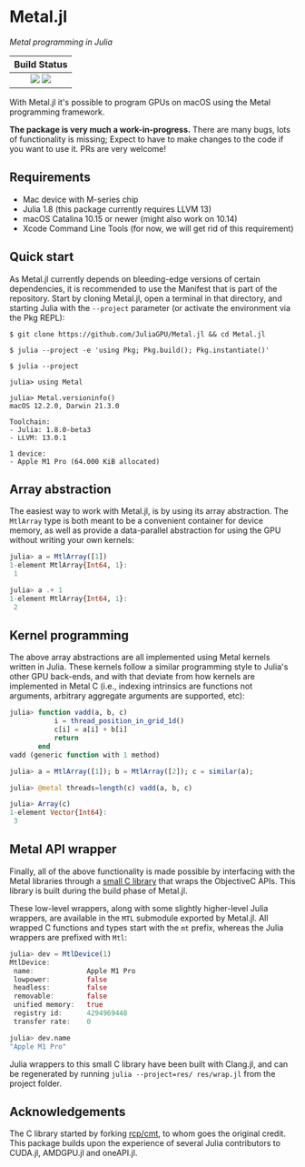 # Metal.jl

*Metal programming in Julia*

| **Build Status**                                                    |
|:-------------------------------------------------------------------:|
| [![][buildkite-img]][buildkite-url] [![][codecov-img]][codecov-url] |

[buildkite-img]: https://badge.buildkite.com/a9b335b7d5d4d7ea90b031057728de9d1e9a73d5bcd9d89655.svg?branch=main
[buildkite-url]: https://buildkite.com/julialang/metal-dot-jl

[codecov-img]: https://codecov.io/gh/JuliaGPU/Metal.jl/branch/master/graph/badge.svg
[codecov-url]: https://codecov.io/gh/JuliaGPU/Metal.jl

With Metal.jl it's possible to program GPUs on macOS using the Metal programming
framework.

**The package is very much a work-in-progress.** There are many bugs, lots of
functionality is missing; Expect to have to make changes to the code if you want
to use it. PRs are very welcome!


## Requirements

-  Mac device with M-series chip
-  Julia 1.8 (this package currently requires LLVM 13)
-  macOS Catalina 10.15 or newer (might also work on 10.14)
-  Xcode Command Line Tools (for now, we will get rid of this requirement)


## Quick start

As Metal.jl currently depends on bleeding-edge versions of certain dependencies,
it is recommended to use the Manifest that is part of the repository. Start by
cloning Metal.jl, open a terminal in that directory, and starting Julia with
the `--project` parameter (or activate the environment via the Pkg REPL):

```
$ git clone https://github.com/JuliaGPU/Metal.jl && cd Metal.jl

$ julia --project -e 'using Pkg; Pkg.build(); Pkg.instantiate()'

$ julia --project

julia> using Metal

julia> Metal.versioninfo()
macOS 12.2.0, Darwin 21.3.0

Toolchain:
- Julia: 1.8.0-beta3
- LLVM: 13.0.1

1 device:
- Apple M1 Pro (64.000 KiB allocated)
```


## Array abstraction

The easiest way to work with Metal.jl, is by using its array abstraction.
The `MtlArray` type is both meant to be a convenient container for device
memory, as well as provide a data-parallel abstraction for using the GPU
without writing your own kernels:

```julia
julia> a = MtlArray([1])
1-element MtlArray{Int64, 1}:
 1

julia> a .+ 1
1-element MtlArray{Int64, 1}:
 2
```


## Kernel programming

The above array abstractions are all implemented using Metal kernels written
in Julia. These kernels follow a similar programming style to Julia's other
GPU back-ends, and with that deviate from how kernels are implemented in Metal C
(i.e., indexing intrinsics are functions not arguments, arbitrary aggregate arguments
are supported, etc):

```julia
julia> function vadd(a, b, c)
           i = thread_position_in_grid_1d()
           c[i] = a[i] + b[i]
           return
       end
vadd (generic function with 1 method)

julia> a = MtlArray([1]); b = MtlArray([2]); c = similar(a);

julia> @metal threads=length(c) vadd(a, b, c)

julia> Array(c)
1-element Vector{Int64}:
 3
```


## Metal API wrapper

Finally, all of the above functionality is made possible by interfacing with
the Metal libraries through a [small C library](https://github.com/JuliaGPU/cmt)
that wraps the ObjectiveC APIs. This library is built during the build phase of Metal.jl.

These low-level wrappers, along with some slightly higher-level Julia wrappers,
are available in the `MTL` submodule exported by Metal.jl. All wrapped C
functions and types start with the `mt` prefix, whereas the Julia wrappers are
prefixed with `Mtl`:

```julia
julia> dev = MtlDevice(1)
MtlDevice:
 name:             Apple M1 Pro
 lowpower:         false
 headless:         false
 removable:        false
 unified memory:   true
 registry id:      4294969448
 transfer rate:    0

julia> dev.name
"Apple M1 Pro"
```

Julia wrappers to this small C library have been built with Clang.jl, and can be
regenerated by running `julia --project=res/ res/wrap.jl` from the project
folder.


## Acknowledgements

The C library started by forking [rcp/cmt](https://github.com/recp/cmt), to whom
goes the original credit. This package builds upon the experience of several
Julia contributors to CUDA.jl, AMDGPU.jl and oneAPI.jl.
